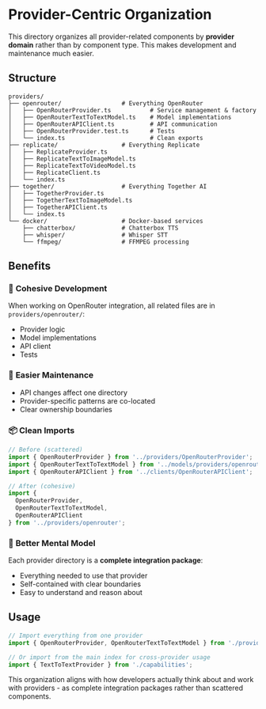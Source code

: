 # Provider-Centric Organization

This directory organizes all provider-related components by **provider domain** rather than by component type. This makes development and maintenance much easier.

## Structure

```
providers/
├── openrouter/                 # Everything OpenRouter
│   ├── OpenRouterProvider.ts           # Service management & factory
│   ├── OpenRouterTextToTextModel.ts    # Model implementations
│   ├── OpenRouterAPIClient.ts          # API communication
│   ├── OpenRouterProvider.test.ts      # Tests
│   └── index.ts                        # Clean exports
├── replicate/                  # Everything Replicate
│   ├── ReplicateProvider.ts
│   ├── ReplicateTextToImageModel.ts
│   ├── ReplicateTextToVideoModel.ts
│   ├── ReplicateClient.ts
│   └── index.ts
├── together/                   # Everything Together AI
│   ├── TogetherProvider.ts
│   ├── TogetherTextToImageModel.ts
│   ├── TogetherAPIClient.ts
│   └── index.ts
└── docker/                     # Docker-based services
    ├── chatterbox/             # Chatterbox TTS
    ├── whisper/                # Whisper STT
    └── ffmpeg/                 # FFMPEG processing
```

## Benefits

### 🎯 **Cohesive Development**
When working on OpenRouter integration, all related files are in `providers/openrouter/`:
- Provider logic
- Model implementations  
- API client
- Tests

### 🔧 **Easier Maintenance**
- API changes affect one directory
- Provider-specific patterns are co-located
- Clear ownership boundaries

### 📦 **Clean Imports**
```typescript
// Before (scattered)
import { OpenRouterProvider } from '../providers/OpenRouterProvider';
import { OpenRouterTextToTextModel } from '../models/providers/openrouter/OpenRouterTextToTextModel';
import { OpenRouterAPIClient } from '../clients/OpenRouterAPIClient';

// After (cohesive)
import { 
  OpenRouterProvider, 
  OpenRouterTextToTextModel, 
  OpenRouterAPIClient 
} from '../providers/openrouter';
```

### 🧠 **Better Mental Model**
Each provider directory is a **complete integration package**:
- Everything needed to use that provider
- Self-contained with clear boundaries
- Easy to understand and reason about

## Usage

```typescript
// Import everything from one provider
import { OpenRouterProvider, OpenRouterTextToTextModel } from './providers/openrouter';

// Or import from the main index for cross-provider usage
import { TextToTextProvider } from './capabilities';
```

This organization aligns with how developers actually think about and work with providers - as complete integration packages rather than scattered components.
